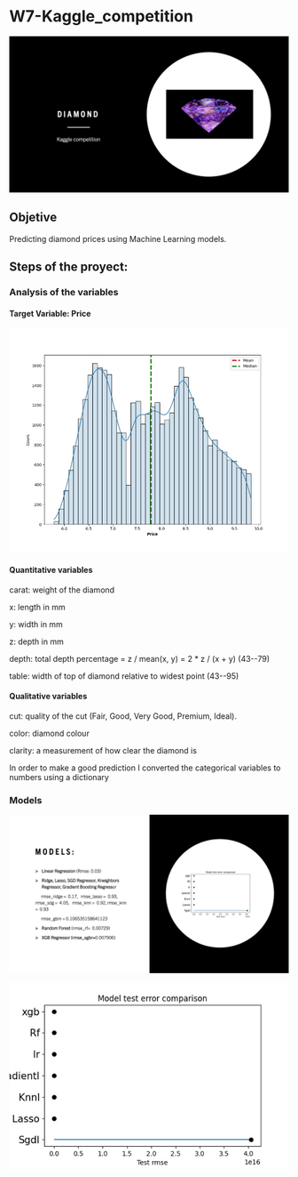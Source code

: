 # W7-Kaggle_competition

![Imagen_text](https://github.com/Carmen-r/W7-Kaggle_competition/blob/main/images/diamond.jpg)


## Objetive

Predicting diamond prices using Machine Learning models.

## Steps of the proyect:

### Analysis of the variables

#### Target Variable: Price

![Imagen_text](https://github.com/Carmen-r/W7-Kaggle_competition/blob/main/images/Target.jpg)

#### Quantitative variables 

carat: weight of the diamond

x: length in mm

y: width in mm

z: depth in mm

depth: total depth percentage = z / mean(x, y) = 2 * z / (x + y) (43--79)

table: width of top of diamond relative to widest point (43--95)

#### Qualitative variables

cut: quality of the cut (Fair, Good, Very Good, Premium, Ideal).

color: diamond colour

clarity: a measurement of how clear the diamond is

In order to make a good prediction I converted the categorical variables to numbers using a dictionary


### Models

![Imagen_text](https://github.com/Carmen-r/W7-Kaggle_competition/blob/main/images/conclusion.jpg)

![Imagen_text](https://github.com/Carmen-r/W7-Kaggle_competition/blob/main/images/Comparation.jpg)
